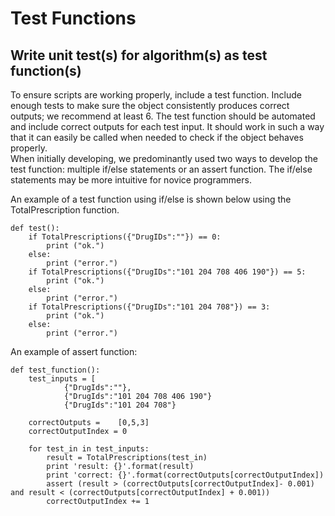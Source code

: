 # Test Functions

## Write unit test\(s\) for algorithm\(s\) as test function\(s\)

To ensure scripts are working properly, include a test function. Include enough tests to make sure the object consistently produces correct outputs; we recommend at least 6. The test function should be automated and include correct outputs for each test input. It should work in such a way that it can easily be called when needed to check if the object behaves properly.  
When initially developing, we predominantly used two ways to develop the test function: multiple if/else statements or an assert function. The if/else statements may be more intuitive for novice programmers.

An example of a test function using if/else is shown below using the TotalPrescription function.

```
def test():
    if TotalPrescriptions({"DrugIDs":""}) == 0:
        print ("ok.")
    else:
        print ("error.")
    if TotalPrescriptions({"DrugIDs":"101 204 708 406 190"}) == 5:
        print ("ok.")
    else:
        print ("error.")
    if TotalPrescriptions({"DrugIDs":"101 204 708"}) == 3:
        print ("ok.")
    else:
        print ("error.")
```

An example of assert function:

```
def test_function():
	test_inputs = [
			{"DrugIds":""},
			{"DrugIds":"101 204 708 406 190"}
			{"DrugIds":"101 204 708"}
				
	correctOutputs =	[0,5,3]
	correctOutputIndex = 0

	for test_in in test_inputs:
		result = TotalPrescriptions(test_in)
		print 'result: {}'.format(result)
		print 'correct: {}'.format(correctOutputs[correctOutputIndex])
		assert (result > (correctOutputs[correctOutputIndex]- 0.001) and result < (correctOutputs[correctOutputIndex] + 0.001))
		correctOutputIndex += 1

```




